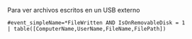 Para ver archivos escritos en un USB externo

```
#event_simpleName=*FileWritten AND IsOnRemovableDisk = 1
| table([ComputerName,UserName,FileName,FilePath])
```